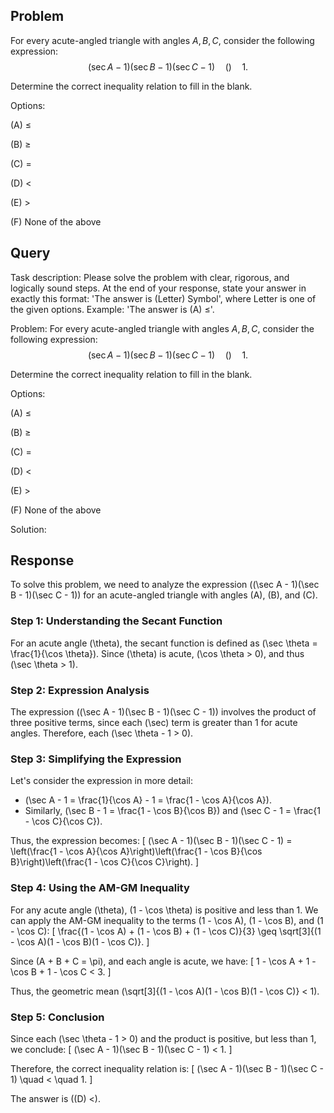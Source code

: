 ## Problem

For every acute-angled triangle with angles $A, B, C$, consider the following expression:
$$
(\sec A - 1)(\sec B - 1)(\sec C - 1) \quad () \quad 1.
$$

Determine the correct inequality relation to fill in the blank.

Options:

(A) $\leq$ 

(B) $\geq$

(C) $=$ 

(D) $<$

(E) $>$

(F) None of the above

## Query

Task description: Please solve the problem with clear, rigorous, and logically sound steps. At the end of your response, state your answer in exactly this format: 'The answer is (Letter) Symbol', where Letter is one of the given options. Example: 'The answer is (A) $\leq$'.

Problem: For every acute-angled triangle with angles $A, B, C$, consider the following expression:
$$
(\sec A - 1)(\sec B - 1)(\sec C - 1) \quad () \quad 1.
$$

Determine the correct inequality relation to fill in the blank.

Options:

(A) $\leq$ 

(B) $\geq$

(C) $=$ 

(D) $<$

(E) $>$

(F) None of the above

Solution:

## Response

To solve this problem, we need to analyze the expression \((\sec A - 1)(\sec B - 1)(\sec C - 1)\) for an acute-angled triangle with angles \(A\), \(B\), and \(C\).

### Step 1: Understanding the Secant Function
For an acute angle \(\theta\), the secant function is defined as \(\sec \theta = \frac{1}{\cos \theta}\). Since \(\theta\) is acute, \(\cos \theta > 0\), and thus \(\sec \theta > 1\).

### Step 2: Expression Analysis
The expression \((\sec A - 1)(\sec B - 1)(\sec C - 1)\) involves the product of three positive terms, since each \(\sec\) term is greater than 1 for acute angles. Therefore, each \(\sec \theta - 1 > 0\).

### Step 3: Simplifying the Expression
Let's consider the expression in more detail:
- \(\sec A - 1 = \frac{1}{\cos A} - 1 = \frac{1 - \cos A}{\cos A}\).
- Similarly, \(\sec B - 1 = \frac{1 - \cos B}{\cos B}\) and \(\sec C - 1 = \frac{1 - \cos C}{\cos C}\).

Thus, the expression becomes:
\[
(\sec A - 1)(\sec B - 1)(\sec C - 1) = \left(\frac{1 - \cos A}{\cos A}\right)\left(\frac{1 - \cos B}{\cos B}\right)\left(\frac{1 - \cos C}{\cos C}\right).
\]

### Step 4: Using the AM-GM Inequality
For any acute angle \(\theta\), \(1 - \cos \theta\) is positive and less than 1. We can apply the AM-GM inequality to the terms \(1 - \cos A\), \(1 - \cos B\), and \(1 - \cos C\):
\[
\frac{(1 - \cos A) + (1 - \cos B) + (1 - \cos C)}{3} \geq \sqrt[3]{(1 - \cos A)(1 - \cos B)(1 - \cos C)}.
\]

Since \(A + B + C = \pi\), and each angle is acute, we have:
\[
1 - \cos A + 1 - \cos B + 1 - \cos C < 3.
\]

Thus, the geometric mean \(\sqrt[3]{(1 - \cos A)(1 - \cos B)(1 - \cos C)} < 1\).

### Step 5: Conclusion
Since each \(\sec \theta - 1 > 0\) and the product is positive, but less than 1, we conclude:
\[
(\sec A - 1)(\sec B - 1)(\sec C - 1) < 1.
\]

Therefore, the correct inequality relation is:
\[
(\sec A - 1)(\sec B - 1)(\sec C - 1) \quad < \quad 1.
\]

The answer is \((D) <\).